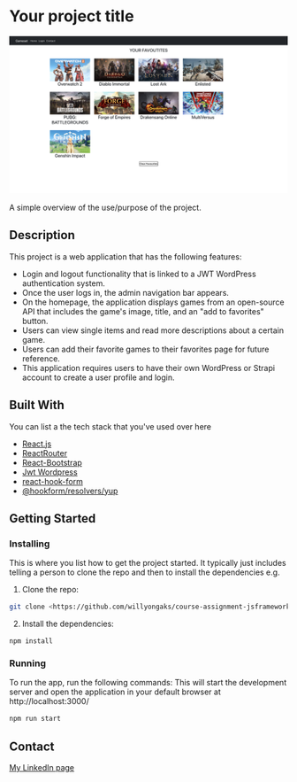 # Your project title

![image](/src/components/assts/websiteScreenshot.png)

A simple overview of the use/purpose of the project.

## Description

This project is a web application that has the following features:

- Login and logout functionality that is linked to a JWT WordPress authentication system.
- Once the user logs in, the admin navigation bar appears.
- On the homepage, the application displays games from an open-source API that includes the game's image, title, and an "add to favorites"      button.
- Users can view single items and read more descriptions about a certain game.
- Users can add their favorite games to their favorites page for future reference.
- This application requires users to have their own WordPress or Strapi account to create a user profile and login.


## Built With

You can list a the tech stack that you've used over here

- [React.js](https://reactjs.org/)
- [ReactRouter](https://reactrouter.com/)
- [React-Bootstrap](https://react-bootstrap.github.io/)
- [Jwt Wordpress](https://developer.wordpress.org/rest-api/using-the-rest-api/authentication/#cookie-authentication)
- [react-hook-form](https://react-hook-form.com/)
- [@hookform/resolvers/yup](https://github.com/react-hook-form/resolvers)

## Getting Started

### Installing

This is where you list how to get the project started. It typically just includes telling a person to clone the repo and then to install the dependencies e.g.

1. Clone the repo:

```bash
git clone <https://github.com/willyongaks/course-assignment-jsframework-ongaki.git>
```

2. Install the dependencies:

```
npm install
```

### Running

To run the app, run the following commands:
This will start the development server and open the application in your default browser at http://localhost:3000/

```bash
npm run start
```

## Contact

[My LinkedIn page](linkedin.com/in/william-okerio-ongaki-519519166)
